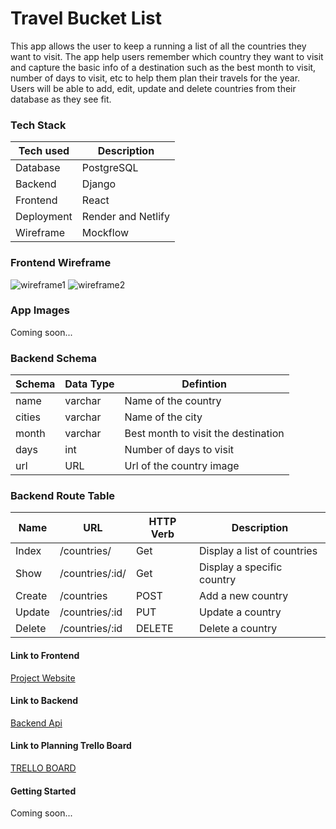  # Travel Bucket List

This app allows the user to keep a running a list of all the countries they want to visit. The app help users remember which country they want to visit and capture the basic info of a destination such as the best month to visit, number of days to visit, etc to help them plan their travels for the year. Users will be able to add, edit, update and delete countries from their database as they see fit.


 ### Tech Stack

| Tech used | Description |
|-----|------|
| Database | PostgreSQL|
| Backend | Django|
| Frontend | React |
| Deployment | Render and Netlify |
| Wireframe | Mockflow |


 ### Frontend Wireframe

 ![wireframe1](https://i.imgur.com/NnbAKcB.png)
 ![wireframe2](https://i.imgur.com/LVj83bt.png)

 ### App Images
 Coming soon...
 <!-- ![app screenshots 1](https://i.imgur.com/ndwzPiR.png)
 ![app screenshots 2](https://i.imgur.com/rJRVrtr.png)
 ![app screenshots 3](https://i.imgur.com/s2YfoZa.png)
 ![app screenshots 4](https://i.imgur.com/OYWUwFx.png)
 ![app screenshots 5](https://i.imgur.com/0pF80aw.png) -->

### Backend Schema
| Schema | Data Type   | Defintion   |
|-----|------|-----|
| name | varchar | Name of the country   |
| cities | varchar | Name of the city  |
| month | varchar | Best month to visit the destination    |
| days | int | Number of days to visit   |
| url | URL | Url of the country image |


### Backend Route Table


| Name | URL | HTTP Verb | Description |  
|-----|------|-----|------|
| Index | /countries/ | Get | Display a list of countries|
| Show | /countries/:id/ | Get | Display a specific country|
| Create | /countries | POST | Add a new country|
| Update | /countries/:id | PUT | Update a country |
| Delete | /countries/:id | DELETE | Delete a country |


#### Link to Frontend
[Project Website](https://charming-creponne-cea4b6.netlify.app/)

#### Link to Backend
[Backend Api](https://travel-app-backend-v9eb.onrender.com/countries/)

#### Link to Planning Trello Board
[TRELLO BOARD](https://trello.com/invite/b/9WKqFaBN/ATTIb532bebbf1162c5d4822f09258beb444B83DF217/travel-bucket-list-app)

####  Getting Started
Coming soon...

<!-- - Click on "create new menu items" button to add new menu items to your menu!
- To learn more about an item, tap on the image of the item.
- To delete an item, click on the item and then tap the delete button.
- To edit an item, click on the item and then tap the edit button. This will navigate you to the edit page. Then edit the item and click the update button to make changes to the menu item. -->